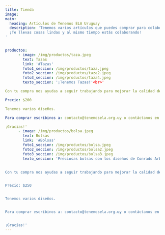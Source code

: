 ```yaml
---
title: Tienda
image:
main:
  heading: Artículos de Tenemos ELA Uruguay
  description: 'Tenemos varios artículos que puedes comprar para colaborar con nosotros: <br>
  ¡Te llevas cosas lindas y al mismo tiempo estás colaborando!
'


productos:
      - image: /img/productos/taza.jpeg
        text: Tazas
        link: '#Tazas'
        foto1_seccion: /img/productos/taza.jpeg
        foto2_seccion: /img/productos/taza2.jpeg
        foto3_seccion: /img/productos/taza4.jpeg
        texto_seccion: '¡Tenemos Tazas!'<br>'

Con tu compra nos ayudas a seguir trabajando para mejorar la calidad de vida de los pacientes y empezás la semana con toda la energía, tomando algo calentito y rico en estas divinas tazas.

Precio: $200 

Tenemos varios diseños.

Para comprar escribinos a: contacto@tenemosela.org.uy o contáctanos en nuestra página de facebook.

¡Gracias!'
      - image: /img/productos/bolsa.jpeg
        text: Bolsas
        link: '#Bolsas'
        foto1_seccion: /img/productos/bolsa.jpeg
        foto2_seccion: /img/productos/bolsa2.jpeg
        foto3_seccion: /img/productos/bolsa3.jpeg
        texto_seccion: 'Preciosas bolsas con los diseños de Conrado Arbiza Zabaleta.
        
        
Con tu compra nos ayudas a seguir trabajando para mejorar la calidad de vida de los pacientes y empezás la semana con toda la energía, tomando algo calentito y rico en estas divinas tazas.


Precio: $250


Tenemos varios diseños.


Para comprar escribinos a: contacto@tenemosela.org.uy o contáctanos en nuestra página de facebook. 


¡Gracias!'
---
```

